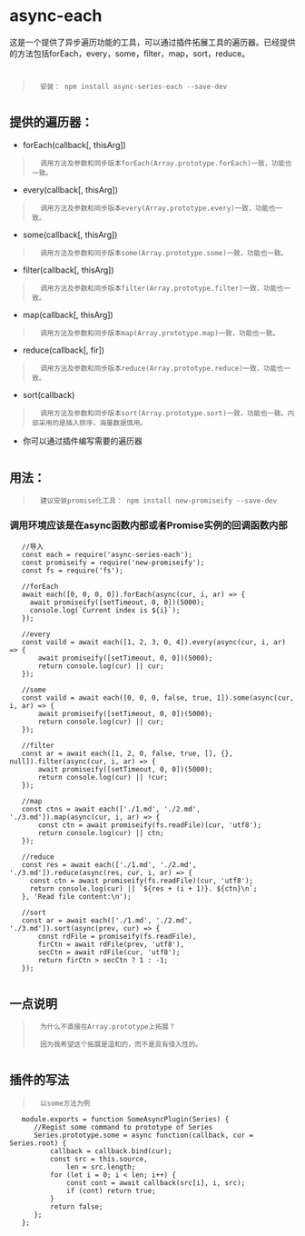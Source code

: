 # async-each #

这是一个提供了异步遍历功能的工具，可以通过插件拓展工具的遍历器。已经提供的方法包括forEach，every，some，filter，map，sort，reduce。

#

>       安装： npm install async-series-each --save-dev

#

## 提供的遍历器： ##

+  forEach(callback[, thisArg])  
>       调用方法及参数和同步版本forEach(Array.prototype.forEach)一致，功能也一致。

+  every(callback[, thisArg])
>       调用方法及参数和同步版本every(Array.prototype.every)一致，功能也一致。

+  some(callback[, thisArg])
>       调用方法及参数和同步版本some(Array.prototype.some)一致，功能也一致。

+  filter(callback[, thisArg])
>       调用方法及参数和同步版本filter(Array.prototype.filter)一致，功能也一致。

+  map(callback[, thisArg])
>       调用方法及参数和同步版本map(Array.prototype.map)一致，功能也一致。

+  reduce(callback[, fir])
>       调用方法及参数和同步版本reduce(Array.prototype.reduce)一致，功能也一致。

+  sort(callback)
>       调用方法及参数和同步版本sort(Array.prototype.sort)一致，功能也一致。内部采用的是插入排序，海量数据慎用。

+  你可以通过插件编写需要的遍历器

#

## 用法： ##

>       建议安装promise化工具： npm install new-promiseify --save-dev

### 调用环境应该是在async函数内部或者Promise实例的回调函数内部 ###

       //导入
       const each = require('async-series-each');
       const promiseify = require('new-promiseify');
       const fs = require('fs');

       //forEach
       await each([0, 0, 0, 0]).forEach(async(cur, i, ar) => {
         await promiseify([setTimeout, 0, 0])(5000);
         console.log(`Current index is ${i}`);
       });

       //every
       const vaild = await each([1, 2, 3, 0, 4]).every(async(cur, i, ar) => {
           await promiseify([setTimeout, 0, 0])(5000);
           return console.log(cur) || cur;
       });

       //some
       const vaild = await each([0, 0, 0, false, true, 1]).some(async(cur, i, ar) => {
           await promiseify([setTimeout, 0, 0])(5000);
           return console.log(cur) || cur;
       });

       //filter
       const ar = await each([1, 2, 0, false, true, [], {}, null]).filter(async(cur, i, ar) => {
           await promiseify([setTimeout, 0, 0])(5000);
           return console.log(cur) || !cur;
       });

       //map
       const ctns = await each(['./1.md', './2.md', './3.md']).map(async(cur, i, ar) => {
           const ctn = await promiseify(fs.readFile)(cur, 'utf8');
           return console.log(cur) || ctn;
       });

       //reduce
       const res = await each(['./1.md', './2.md', './3.md']).reduce(async(res, cur, i, ar) => {
         const ctn = await promiseify(fs.readFile)(cur, 'utf8');
         return console.log(cur) || `${res + (i + 1)}. ${ctn}\n`;
       }, 'Read file content:\n');

       //sort
       const ar = await each(['./1.md', './2.md', './3.md']).sort(async(prev, cur) => {
           const rdFile = promiseify(fs.readFile),
           firCtn = await rdFile(prev, 'utf8'),
           secCtn = await rdFile(cur, 'utf8');
           return firCtn > secCtn ? 1 : -1;
       });


#

## 一点说明 ##

>       为什么不直接在Array.prototype上拓展？
>
>       因为我希望这个拓展是温和的，而不是具有侵入性的。

#

## 插件的写法 ##

>       以some方法为例

       module.exports = function SomeAsyncPlugin(Series) {
          //Regist some command to prototype of Series
          Series.prototype.some = async function(callback, cur = Series.root) {
              callback = callback.bind(cur);
              const src = this.source,
                  len = src.length;
              for (let i = 0; i < len; i++) {
                  const cont = await callback(src[i], i, src);
                  if (cont) return true;
              }
              return false;
          };
       };

